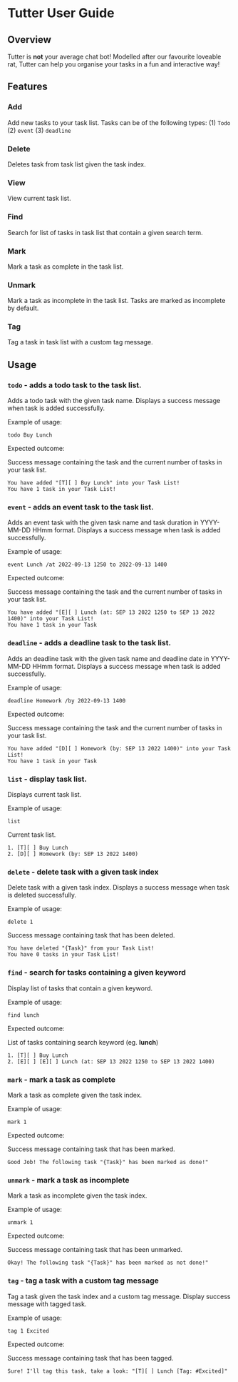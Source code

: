# Tutter User Guide

## Overview

Tutter is **not** your average chat bot! Modelled after our favourite loveable rat, Tutter can help you organise your tasks in a fun and interactive way!

## Features 

### Add 

Add new tasks to your task list. Tasks can be of the following types: (1) `Todo` (2) `event` (3) `deadline`

### Delete 

Deletes task from task list given the task index.

### View

View current task list.

### Find

Search for list of tasks in task list that contain a given search term.

### Mark 

Mark a task as complete in the task list.

### Unmark

Mark a task as incomplete in the task list. Tasks are marked as incomplete by default.

### Tag

Tag a task in task list with a custom tag message.

## Usage

### `todo` - adds a todo task to the task list.

Adds a todo task with the given task name. 
Displays a success message when task is added successfully.

Example of usage: 

`todo Buy Lunch`

Expected outcome:

Success message containing the task and the current number of tasks in your task list.

```
You have added "[T][ ] Buy Lunch" into your Task List!
You have 1 task in your Task List!
```

### `event` - adds an event task to the task list.

Adds an event task with the given task name and task duration in YYYY-MM-DD HHmm format. 
Displays a success message when task is added successfully.

Example of usage: 

`event Lunch /at 2022-09-13 1250 to 2022-09-13 1400`

Expected outcome:

Success message containing the task and the current number of tasks in your task list.

```
You have added "[E][ ] Lunch (at: SEP 13 2022 1250 to SEP 13 2022 1400)" into your Task List!
You have 1 task in your Task 

```

### `deadline` - adds a deadline task to the task list.

Adds an deadline task with the given task name and deadline date in YYYY-MM-DD HHmm format. 
Displays a success message when task is added successfully.

Example of usage: 

`deadline Homework /by 2022-09-13 1400`

Expected outcome:

Success message containing the task and the current number of tasks in your task list.

```
You have added "[D][ ] Homework (by: SEP 13 2022 1400)" into your Task List!
You have 1 task in your Task 

```

### `list` - display task list.

Displays current task list.

Example of usage: 

`list`

Current task list.

```
1. [T][ ] Buy Lunch 
2. [D][ ] Homework (by: SEP 13 2022 1400)
```

### `delete` - delete task with a given task index

Delete task with a given task index.
Displays a success message when task is deleted successfully.

Example of usage: 

`delete 1`

Success message containing task that has been deleted.

```
You have deleted "{Task}" from your Task List!
You have 0 tasks in your Task List!
```

### `find` - search for tasks containing a given keyword

Display list of tasks that contain a given keyword.

Example of usage: 

`find lunch`

Expected outcome:

List of tasks containing search keyword (eg. **lunch**)

```
1. [T][ ] Buy Lunch
2. [E][ ] [E][ ] Lunch (at: SEP 13 2022 1250 to SEP 13 2022 1400)
```

### `mark` - mark a task as complete

Mark a task as complete given the task index.

Example of usage: 

`mark 1`

Expected outcome:

Success message containing task that has been marked.

```
Good Job! The following task "{Task}" has been marked as done!"
```

### `unmark` - mark a task as incomplete

Mark a task as incomplete given the task index.

Example of usage: 

`unmark 1`

Expected outcome:

Success message containing task that has been unmarked.

```
Okay! The following task "{Task}" has been marked as not done!"
```

### `tag` - tag a task with a custom tag message

Tag a task given the task index and a custom tag message.
Display success message with tagged task.

Example of usage: 

`tag 1 Excited`

Expected outcome:

Success message containing task that has been tagged.

```
Sure! I'll tag this task, take a look: "[T][ ] Lunch [Tag: #Excited]"
```
